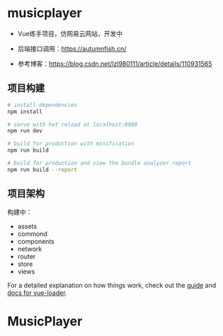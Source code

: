 # musicplayer

- Vue练手项目，仿网易云网站，开发中

- 后端接口调用：https://autumnfish.cn/

- 参考博客：https://blog.csdn.net/lzl980111/article/details/110931565

## 项目构建

``` bash
# install dependencies
npm install

# serve with hot reload at localhost:8080
npm run dev

# build for production with minification
npm run build

# build for production and view the bundle analyzer report
npm run build --report
```
## 项目架构
构建中：
  - assets
  - commond
  - components
  - network
  - router
  - store
  - views
  
For a detailed explanation on how things work, check out the [guide](http://vuejs-templates.github.io/webpack/) and [docs for vue-loader](http://vuejs.github.io/vue-loader).
# MusicPlayer
